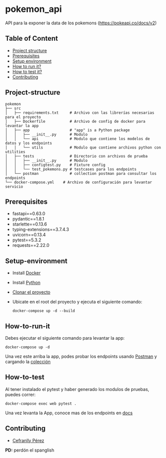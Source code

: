 # pokemon_api

API para la exponer la data de los pokemons (https://pokeapi.co/docs/v2)

## Table of Content
- [Project structure](#Project-structure)
- [Prerequisites](#Prerequisites)
- [Setup environment](#Setup-environment)
- [How to run it?](#How-to-run-it)
- [How to test it?](#How-to-test)
- [Contributing](#Contributing)


## Project-structure

```
pokemon
├── src
│   ├── requirements.txt     # Archivo con las librerías necesarias para el proyecto
│   ├── Dockerfile           # Archivo de config de docker para levantar la app
│   ├── app                  # "app" is a Python package
│   │   ├── __init__.py      # Modulo
│   │   └── api              # Modulo que contiene los modelos de datos y los endpoints 
│   │   └── utils            # Modulo que contiene archivos python con utilities
│   ├── tests                # Directorio con archivos de prueba
│   │   ├── __init__.py      # Modulo
│   │   ├── configtest.py    # Fixture config
│   │   └── test_pokemons.py # testcases para los endpoints
│   └── postman              # collection postman para consultar los endpoints 
└── docker-compose.yml    # Archivo de configuración para levantar servicio  

```

## Prerequisites

- fastapi==0.63.0
- pydantic==1.8.1
- starlette==0.13.6
- typing-extensions==3.7.4.3
- uvicorn==0.13.4
- pytest==5.3.2
- requests==2.22.0

## Setup-environment

- Install [Docker](https://docs.docker.com/install/)
- Install [Python](https://www.python.org/downloads/)
- [Clonar el proyecto](https://docs.github.com/en/github/creating-cloning-and-archiving-repositories/cloning-a-repository)
- Ubicate en el root del proyecto y ejecuta el siguiente comando:
  
    ``docker-compose up -d --build``

## How-to-run-it

Debes ejecutar el siguiente comando para levantar la app:

``docker-compose up -d``

Una vez este arriba la app, podes probar los endpoints usando [Postman](https://learning.postman.com/docs/getting-started/installation-and-updates/)
y cargando la [colección](https://developer.ft.com/portal/docs-start-install-postman-and-import-request-collection)

## How-to-test

Al tener instalado el pytest y haber generado los modulos de pruebas, puedes correr:

``docker-compose exec web pytest .``

Una vez levanta la App, conoce mas de los endpoints en [docs](http://localhost:8002/docs)

## Contributing

- [Cefranlly Pérez](cefranllyperez@gmail.com)


**PD:** perdón el spanglish